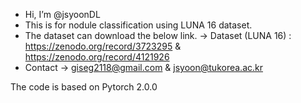 - Hi, I’m @jsyoonDL 
- This is for nodule classification using LUNA 16 dataset.
- The dataset can download the below link.
  -> Dataset (LUNA 16) : https://zenodo.org/record/3723295 & https://zenodo.org/record/4121926
- Contact
  -> giseg2118@gmail.com & jsyoon@tukorea.ac.kr

The code is based on Pytorch 2.0.0
